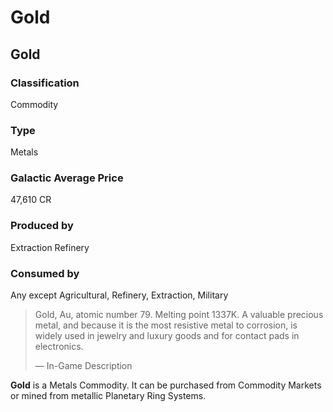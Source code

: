 # Gold
## Gold

		

### Classification

Commodity

### Type

Metals

### Galactic Average Price

47,610 CR

### Produced by

Extraction
Refinery

### Consumed by

Any except Agricultural, Refinery, Extraction, Military

> 
> 
> Gold, Au, atomic number 79. Melting point 1337K. A valuable precious metal, and because it is the most resistive metal to corrosion, is widely used in jewelry and luxury goods and for contact pads in electronics.
> 
> 
> — In-Game Description
> 

**Gold** is a Metals Commodity. It can be purchased from Commodity Markets or mined from metallic Planetary Ring Systems.